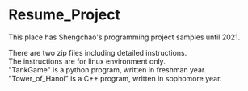 # Resume_Project
This place has Shengchao's programming project samples until 2021.

There are two zip files including detailed instructions.<br/>
The instructions are for linux environment only.<br/>
"TankGame" is a python program, written in freshman year. <br/>
"Tower_of_Hanoi" is a C++ program, written in sophomore year.
